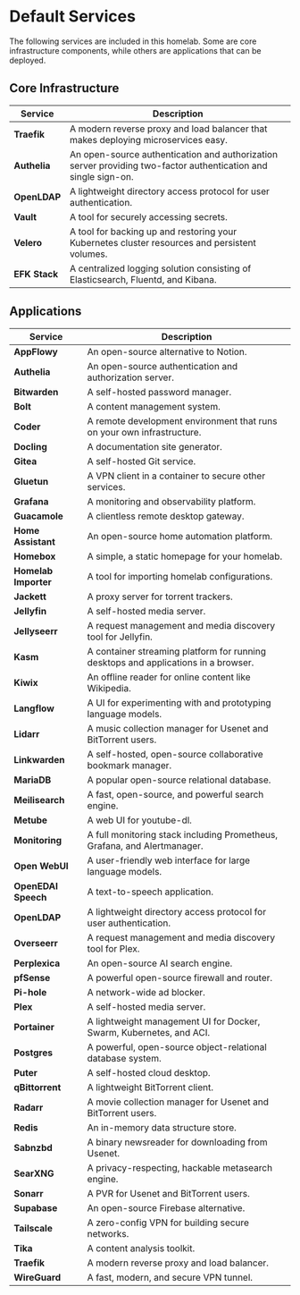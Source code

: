 # Default Services

The following services are included in this homelab. Some are core infrastructure components, while others are applications that can be deployed.

## Core Infrastructure

| Service           | Description                                                                                             |
| ----------------- | ------------------------------------------------------------------------------------------------------- |
| **Traefik** | A modern reverse proxy and load balancer that makes deploying microservices easy.                       |
| **Authelia** | An open-source authentication and authorization server providing two-factor authentication and single sign-on. |
| **OpenLDAP** | A lightweight directory access protocol for user authentication.                                        |
| **Vault** | A tool for securely accessing secrets.                                                                  |
| **Velero** | A tool for backing up and restoring your Kubernetes cluster resources and persistent volumes.           |
| **EFK Stack** | A centralized logging solution consisting of Elasticsearch, Fluentd, and Kibana.                      |

## Applications

| Service           | Description                                                                                             |
| ----------------- | ------------------------------------------------------------------------------------------------------- |
| **AppFlowy**      | An open-source alternative to Notion.                                                                   |
| **Authelia**      | An open-source authentication and authorization server.                                                 |
| **Bitwarden**     | A self-hosted password manager.                                                                         |
| **Bolt**          | A content management system.                                                                            |
| **Coder**         | A remote development environment that runs on your own infrastructure.                                  |
| **Docling**       | A documentation site generator.                                                                         |
| **Gitea**         | A self-hosted Git service.                                                                              |
| **Gluetun**       | A VPN client in a container to secure other services.                                                   |
| **Grafana**       | A monitoring and observability platform.                                                                |
| **Guacamole**     | A clientless remote desktop gateway.                                                                    |
| **Home Assistant**| An open-source home automation platform.                                                                |
| **Homebox**       | A simple, a static homepage for your homelab.                                                             |
| **Homelab Importer**| A tool for importing homelab configurations.                                                          |
| **Jackett**       | A proxy server for torrent trackers.                                                                    |
| **Jellyfin**      | A self-hosted media server.                                                                             |
| **Jellyseerr**    | A request management and media discovery tool for Jellyfin.                                             |
| **Kasm**          | A container streaming platform for running desktops and applications in a browser.                      |
| **Kiwix**         | An offline reader for online content like Wikipedia.                                                    |
| **Langflow**      | A UI for experimenting with and prototyping language models.                                            |
| **Lidarr**        | A music collection manager for Usenet and BitTorrent users.                                             |
| **Linkwarden**    | A self-hosted, open-source collaborative bookmark manager.                                              |
| **MariaDB**       | A popular open-source relational database.                                                              |
| **Meilisearch**   | A fast, open-source, and powerful search engine.                                                        |
| **Metube**        | A web UI for youtube-dl.                                                                                |
| **Monitoring**    | A full monitoring stack including Prometheus, Grafana, and Alertmanager.                                |
| **Open WebUI**    | A user-friendly web interface for large language models.                                                |
| **OpenEDAI Speech**| A text-to-speech application.                                                                         |
| **OpenLDAP**      | A lightweight directory access protocol for user authentication.                                        |
| **Overseerr**     | A request management and media discovery tool for Plex.                                                 |
| **Perplexica**    | An open-source AI search engine.                                                                        |
| **pfSense**       | A powerful open-source firewall and router.                                                             |
| **Pi-hole**       | A network-wide ad blocker.                                                                              |
| **Plex**          | A self-hosted media server.                                                                             |
| **Portainer**     | A lightweight management UI for Docker, Swarm, Kubernetes, and ACI.                                     |
| **Postgres**      | A powerful, open-source object-relational database system.                                              |
| **Puter**         | A self-hosted cloud desktop.                                                                            |
| **qBittorrent**   | A lightweight BitTorrent client.                                                                        |
| **Radarr**        | A movie collection manager for Usenet and BitTorrent users.                                             |
| **Redis**         | An in-memory data structure store.                                                                      |
| **Sabnzbd**       | A binary newsreader for downloading from Usenet.                                                        |
| **SearXNG**       | A privacy-respecting, hackable metasearch engine.                                                       |
| **Sonarr**        | A PVR for Usenet and BitTorrent users.                                                                  |
| **Supabase**      | An open-source Firebase alternative.                                                                    |
| **Tailscale**     | A zero-config VPN for building secure networks.                                                         |
| **Tika**          | A content analysis toolkit.                                                                             |
| **Traefik**       | A modern reverse proxy and load balancer.                                                               |
| **WireGuard**     | A fast, modern, and secure VPN tunnel.                                                                  |
